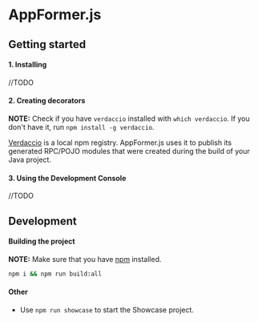 # AppFormer.js


Getting started
--
#### 1. Installing
//TODO


#### 2. Creating decorators

**NOTE:** Check if you have `verdaccio` installed with `which verdaccio`. If you don't have it, run `npm install -g verdaccio`.

[Verdaccio]() is a local npm registry. AppFormer.js uses it to publish its generated RPC/POJO modules that were created during the build of your Java project.


#### 3. Using the Development Console
//TODO


Development
--

#### Building the project


**NOTE:** Make sure that you have [npm]() installed.

```bash
npm i && npm run build:all
```
#### Other
- Use `npm run showcase` to start the Showcase project.
